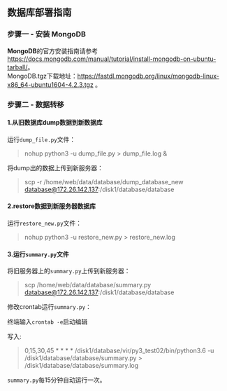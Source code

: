 ## 数据库部署指南

### 步骤一 - 安装 MongoDB

**MongoDB**的官方安装指南请参考<https://docs.mongodb.com/manual/tutorial/install-mongodb-on-ubuntu-tarball/>。<br>
MongoDB.tgz下载地址：https://fastdl.mongodb.org/linux/mongodb-linux-x86_64-ubuntu1604-4.2.3.tgz 。

### 步骤二 - 数据转移

#### 1.从旧数据库dump数据到新数据库

运行`dump_file.py`文件：<br>
>nohup python3 -u dump_file.py > dump_file.log &

将dump出的数据上传到新服务器：<br>
>scp -r /home/web/data/database/dump_database_new database@172.26.142.137:/disk1/database/database

#### 2.restore数据到新服务器数据库

运行`restore_new.py`文件：<br>
>nohup python3 -u restore_new.py > restore_new.log

#### 3.运行`summary.py`文件

将旧服务器上的`summary.py`上传到新服务器：<br>
>scp /home/web/data/database/summary.py database@172.26.142.137:/disk1/database/database

修改crontab运行`summary.py`：<br>

终端输入`crontab -e`启动编辑<br>

写入:<br>
>0,15,30,45 * * * *  /disk1/database/vir/py3_test02/bin/python3.6 -u /disk1/database/database/summary.py > /disk1/database/database/summary.log<br>

`summary.py`每15分钟自动运行一次。
